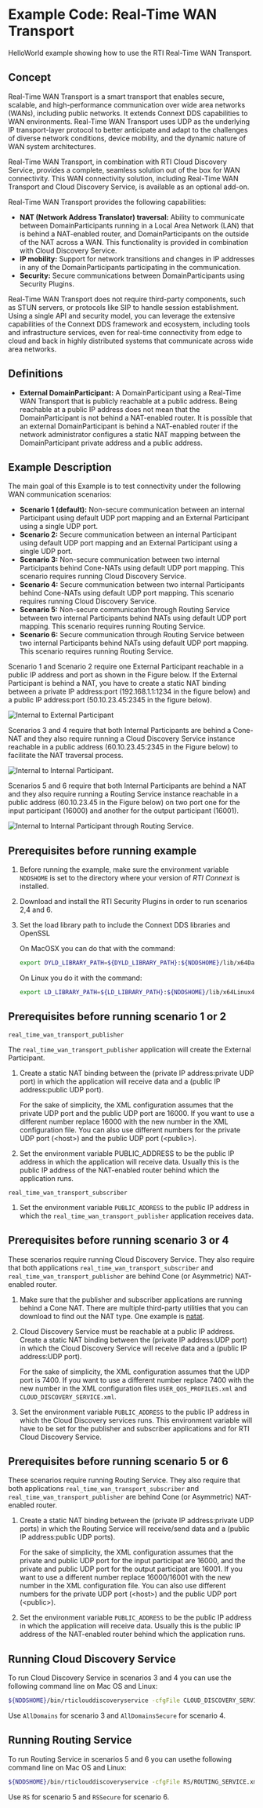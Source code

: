 # Example Code: Real-Time WAN Transport

HelloWorld example showing how to use the RTI Real-Time WAN Transport.

## Concept

Real-Time WAN Transport is a smart transport that enables secure, scalable, and
high-performance communication over wide area networks (WANs), including public
networks. It extends Connext DDS capabilities to WAN environments.
Real-Time WAN Transport uses UDP as the underlying IP transport-layer protocol
to better anticipate and adapt to the challenges of diverse network conditions,
device mobility, and the dynamic nature of WAN system architectures.

Real-Time WAN Transport, in combination with RTI Cloud Discovery Service,
provides a complete, seamless solution out of the box for WAN connectivity.
This WAN connectivity solution, including Real-Time WAN Transport and Cloud
Discovery Service, is available as an optional add-on.

Real-Time WAN Transport provides the following capabilities:

-   **NAT (Network Address Translator) traversal:** Ability to communicate
    between DomainParticipants running in a Local Area Network (LAN) that is
    behind a NAT-enabled router, and DomainParticipants on the outside of the
    NAT across a WAN. This functionality is provided in combination with Cloud
    Discovery Service.
-   **IP mobility:** Support for network transitions and changes in IP addresses
    in any of the DomainParticipants participating in the communication.
-   **Security:** Secure communications between DomainParticipants using
    Security Plugins.

Real-Time WAN Transport does not require third-party components, such as STUN
servers, or protocols like SIP to handle session establishment. Using a single
API and security model, you can leverage the extensive capabilities of the
Connext DDS framework and ecosystem, including tools and infrastructure
services, even for real-time connectivity from edge to cloud and back in highly
distributed systems that communicate across wide area networks.

## Definitions

-   **External DomainParticipant:** A DomainParticipant using a Real-Time WAN
    Transport that is publicly reachable at a public address. Being reachable at
    a public IP address does not mean that the DomainParticipant is not behind a
    NAT-enabled router. It is possible that an external DomainParticipant is
    behind a NAT-enabled router if the network administrator configures a static
    NAT mapping between the DomainParticipant private address and a public
    address.

## Example Description

The main goal of this Example is to test connectivity under the following WAN
communication scenarios:

-   **Scenario 1 (default):** Non-secure communication between an internal
    Participant using default UDP port mapping and an External Participant 
    using a single UDP port.
-   **Scenario 2:** Secure communication between an internal Participant using
    default UDP port mapping and an External Participant using a single UDP
    port.
-   **Scenario 3:** Non-secure communication between two internal Participants
    behind Cone-NATs using default UDP port mapping. This scenario requires
    running Cloud Discovery Service.
-   **Scenario 4:** Secure communication between two internal Participants
    behind Cone-NATs using default UDP port mapping. This scenario requires
    running Cloud Discovery Service.
-   **Scenario 5:** Non-secure communication through Routing Service between 
    two internal Participants behind NATs using default UDP port mapping.
    This scenario requires running Routing Service.
-   **Scenario 6:** Secure communication through Routing Service between two
    internal Participants behind NATs using default UDP port mapping.
    This scenario requires running Routing Service.

Scenario 1 and Scenario 2 require one External Participant reachable in a 
public IP address and port as shown in the Figure below. If the External
Participant is behind a NAT, you have to create a static NAT binding between a
private IP address:port (192.168.1.1:1234 in the figure below) and a public
IP address:port (50.10.23.45:2345 in the figure below).

![Internal to External Participant](
   resources/images/InternalToExternal.png?raw=true
   "Internal to External Participant")

Scenarios 3 and 4 require that both Internal Participants are behind a
Cone-NAT and they also require running a Cloud Discovery Service instance
reachable in a public address (60.10.23.45:2345 in the Figure below) to
facilitate the NAT traversal process.

![Internal to Internal Participant](
   resources/images/InternalToInternal.png?raw=true
   "Internal to Internal Participant").

Scenarios 5 and 6 require that both Internal Participants are behind a
NAT and they also require running a Routing Service instance
reachable in a public address (60.10.23.45 in the Figure below) on two port one
for the input participant (16000) and another for the output participant 
(16001).

![Internal to Internal Participant through Routing Service](
   resources/images/InternalToInternalRS.png?raw=true
   "Internal to Internal Participant through Routing Service").

## Prerequisites before running example

1)  Before running the example, make sure the environment variable `NDDSHOME`
    is set to the directory where your version of *RTI Connext* is installed.

2)  Download and install the RTI Security Plugins in order to run scenarios
    2,4 and 6.

3)  Set the load library path to include the Connext DDS libraries and OpenSSL

    On MacOSX you can do that with the command:

    ```sh
    export DYLD_LIBRARY_PATH=${DYLD_LIBRARY_PATH}:${NDDSHOME}/lib/x64Darwin17clang9.0:${NDDSHOME}/third_party/openssl-1.1.1i/x64Darwin17clang9.0/release/lib
    ```

    On Linux you do it with the command:

    ```sh
    export LD_LIBRARY_PATH=${LD_LIBRARY_PATH}:${NDDSHOME}/lib/x64Linux4gcc7.3.0:${NDDSHOME}/third_party/openssl-1.1.1i/x64Linux4gcc7.3.0/release/lib
    ```

## Prerequisites before running scenario 1 or 2

`real_time_wan_transport_publisher`

The `real_time_wan_transport_publisher` application will create the
External Participant.

1)  Create a static NAT binding between the
    (private IP address:private UDP port) in which the application will receive
    data and a (public IP address:public UDP port).

    For the sake of simplicity, the XML configuration assumes that
    the private UDP port and the public UDP port are 16000. If you want to use
    a different number replace 16000 with the new number in the XML
    configuration file. You can also use different numbers for the private UDP
    port (&lt;host&gt;) and the public UDP port (&lt;public&gt;).

2)  Set the environment variable PUBLIC_ADDRESS to be the
    public IP address in which the application will receive data. Usually this
    is the public IP address of the NAT-enabled router behind which the
    application runs.

`real_time_wan_transport_subscriber`

1)  Set the environment variable `PUBLIC_ADDRESS` to the public IP address in
    which the ``real_time_wan_transport_publisher`` application receives data.

## Prerequisites before running scenario 3 or 4

These scenarios require running Cloud Discovery Service. They also require
that both applications `real_time_wan_transport_subscriber` and
`real_time_wan_transport_publisher` are behind Cone (or Asymmetric) NAT-enabled
router.

1)  Make sure that the publisher and subscriber applications are running behind
    a Cone NAT. There are multiple third-party utilities that you can download
    to find out the NAT type. One example is
    [natat](https://github.com/songjiayang/natat).

2)  Cloud Discovery Service must be reachable at a public IP address. Create
    a static NAT binding between the (private IP address:UDP port)
    in which the Cloud Discovery Service will receive data and a
    (public IP address:UDP port).

    For the sake of simplicity, the XML configuration assumes that
    the UDP port is 7400. If you want to use a different number replace 7400
    with the new number in the XML configuration files `USER_QOS_PROFILES.xml`
    and `CLOUD_DISCOVERY_SERVICE.xml`.

3)  Set the environment variable `PUBLIC_ADDRESS` to the public IP address in
    which the Cloud Discovery services runs. This environment variable will
    have to be set for the publisher and subscriber applications and for RTI
    Cloud Discovery Service.

## Prerequisites before running scenario 5 or 6

These scenarios require running Routing Service. They also require
that both applications `real_time_wan_transport_subscriber` and
`real_time_wan_transport_publisher` are behind Cone (or Asymmetric) NAT-enabled
router.

1)  Create a static NAT binding between the
    (private IP address:private UDP ports) in which the Routing Service will 
    receive/send data and a (public IP address:public UDP ports).

    For the sake of simplicity, the XML configuration assumes that
    the private and public UDP port for the input participat are 16000, and the
    private and public UDP port for the output participat are 16001. If you
    want to use a different number replace 16000/16001 with the new number in
    the XML configuration file. You can also use different numbers for the
    private UDP port (&lt;host&gt;) and the public UDP port (&lt;public&gt;).

2)  Set the environment variable `PUBLIC_ADDRESS` to be the
    public IP address in which the application will receive data. Usually this
    is the public IP address of the NAT-enabled router behind which the
    application runs.

## Running Cloud Discovery Service

To run Cloud Discovery Service in scenarios 3 and 4 you can use the following
command line on Mac OS and Linux:

```sh
${NDDSHOME}/bin/rticlouddiscoveryservice -cfgFile CLOUD_DISCOVERY_SERVICE.xml -cfgName AllDomains
```

Use `AllDomains` for scenario 3 and `AllDomainsSecure` for scenario 4.

## Running Routing Service

To run Routing Service in scenarios 5 and 6 you can usethe following
command line on Mac OS and Linux:

```sh
${NDDSHOME}/bin/rticlouddiscoveryservice -cfgFile RS/ROUTING_SERVICE.xml -cfgName RS
```

Use `RS` for scenario 5 and `RSSecure` for scenario 6.
